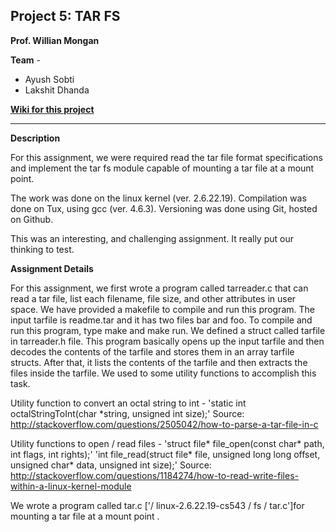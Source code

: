 ## Project 5: TAR FS ##

**Prof. Willian Mongan**

**Team** - 
* Ayush Sobti  
* Lakshit Dhanda

[**Wiki for this project**](https://github.com/xbonez/CS-370/wiki/Project-5)

-----
**Description**

For this assignment, we were required read the tar file format specifications and implement the tar fs module capable of mounting a tar file at a mount point.

The work was done on the linux kernel (ver. 2.6.22.19). Compilation was done on Tux, using gcc (ver. 4.6.3). Versioning was done using Git, hosted on Github.

This was an interesting, and challenging assignment. It really put our thinking to test.

**Assignment Details**

For this assignment, we first wrote a program called tarreader.c that can read a tar file, list each filename, file size, and other attributes in user space. We have provided a makefile to compile and run this program. The input tarfile is readme.tar and it has two files bar and foo. To compile and run this program, type make and make run. 
We defined a struct called tarfile in tarreader.h file. This program basically opens up the input tarfile and then decodes the contents of the tarfile and stores them in an array tarfile structs. After that, it lists the contents of the tarfile and then extracts the files inside the tarfile. 
We used to some utility functions to accomplish this task.

Utility function to convert an octal string to int - 'static int octalStringToInt(char *string, unsigned int size);'
Source: http://stackoverflow.com/questions/2505042/how-to-parse-a-tar-file-in-c

Utility functions to open / read files - 'struct file* file_open(const char* path, int flags, int rights);'
'int file_read(struct file* file, unsigned long long offset, unsigned char* data, unsigned int size);'
Source: http://stackoverflow.com/questions/1184274/how-to-read-write-files-within-a-linux-kernel-module

We wrote a program called tar.c ['/ linux-2.6.22.19-cs543 / fs / tar.c']for mounting a tar file at a mount point . 
